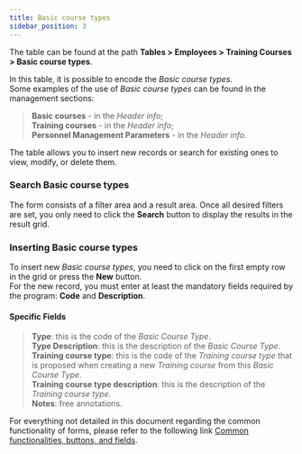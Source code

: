 ```yaml
---
title: Basic course types
sidebar_position: 3
---
```


The table can be found at the path **Tables > Employees > Training Courses > Basic course types**.

In this table, it is possible to encode the *Basic course types*.   
Some examples of the use of *Basic course types* can be found in the management sections: 
> **Basic courses** - in the *Header info*;   
> **Training courses** - in the *Header info*;   
> **Personnel Management Parameters** - in the *Header info*.

The table allows you to insert new records or search for existing ones to view, modify, or delete them.

### Search Basic course types

The form consists of a filter area and a result area. Once all desired filters are set, you only need to click the **Search** button to display the results in the result grid.

### Inserting Basic course types 

To insert new *Basic course types*, you need to click on the first empty row in the grid or press the **New** button.   
For the new record, you must enter at least the mandatory fields required by the program: **Code** and **Description**.

#### Specific Fields
    
> **Type**: this is the code of the *Basic Course Type*.   
> **Type Description**: this is the description of the *Basic Course Type*.   
> **Training course type**: this is the code of the *Training course type* that is proposed when creating a new *Training course* from this *Basic Course Type*.   
> **Training course type description**: this is the description of the *Training course type*.   
> **Notes**: free annotations.

For everything not detailed in this document regarding the common functionality of forms, please refer to the following link [Common functionalities, buttons, and fields](/docs/guide/common).
